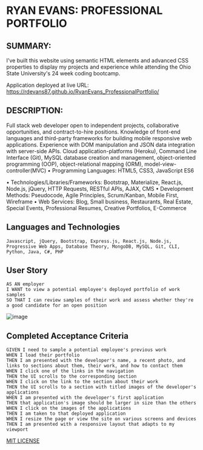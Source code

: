 # RYAN EVANS: PROFESSIONAL PORTFOLIO 

## SUMMARY:

I've built this website using semantic HTML elements and advanced CSS properties to display my projects and experience while attending the Ohio State University's 24 week coding bootcamp. 

Application deployed at live URL: https://rdevans87.github.io/RyanEvans_ProfessionalPortfolio/

## DESCRIPTION:

Full stack web developer open to independent projects, collaborative opportunities, and contract-to-hire positions. Knowledge of front-end languages and third-party frameworks for building mobile responsive web applications. Experience with DOM manipulation and JSON data integration with server-side APIs. Cloud application-platforms (Heroku), Command Line Interface (Git), MySQL database creation and management, object-oriented programming (OOP), object-relational mapping (ORM), model-view-controller(MVC)
• Programming Languages: HTML5, CSS3, JavaScript ES6

• Technologies/Libraries/Frameworks: Bootstrap, Materialize, React.js, Node.js, jQuery, HTTP
Requests, RESTful APIs, AJAX, CMS
• Development Methods: Pseudocode, Agile Principles, Scrum/Kanban, Mobile First, Wireframe
• Web Services: Blog, Small business, Restaurants, Real Estate, Special Events, Professional
Resumes, Creative Portfolios, E-Commerce




## Languages and Technologies
```
Javascript, jQuery, Bootstrap, Express.js, React.js, Node.js, Progressive Web Apps, Database Theory, MongoDB, MySQL, Git, CLI, Python, Java, C#, PHP
```

## User Story

```
AS AN employer
I WANT to view a potential employee's deployed portfolio of work samples
SO THAT I can review samples of their work and assess whether they're a good candidate for an open position

```

![image](https://user-images.githubusercontent.com/74195719/111891376-03326c00-89c9-11eb-8679-3d9152e4d7ec.png)



## Completed Acceptance Criteria

```
GIVEN I need to sample a potential employee's previous work
WHEN I load their portfolio
THEN I am presented with the developer's name, a recent photo, and links to sections about them, their work, and how to contact them
WHEN I click one of the links in the navigation
THEN the UI scrolls to the corresponding section
WHEN I click on the link to the section about their work
THEN the UI scrolls to a section with titled images of the developer's applications
WHEN I am presented with the developer's first application
THEN that application's image should be larger in size than the others
WHEN I click on the images of the applications
THEN I am taken to that deployed application
WHEN I resize the page or view the site on various screens and devices
THEN I am presented with a responsive layout that adapts to my viewport

```


[MIT LICENSE](/Users/ryanevans/LICENSE.txt)
